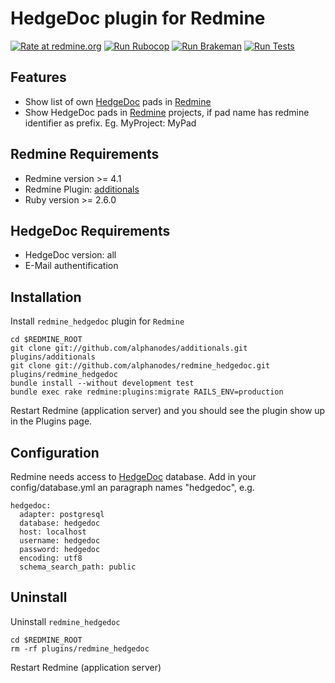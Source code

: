 HedgeDoc plugin for Redmine
===========================

[![Rate at redmine.org](https://img.shields.io/badge/rate%20at-redmine.org-blue.svg?style=fla)](https://www.redmine.org/plugins/redmine_hedgedoc) [![Run Rubocop](https://github.com/AlphaNodes/redmine_hedgedoc/workflows/Run%20Rubocop/badge.svg)](https://github.com/AlphaNodes/redmine_hedgedoc/actions/workflows/rubocop.yml) [![Run Brakeman](https://github.com/AlphaNodes/redmine_hedgedoc/workflows/Run%20Brakeman/badge.svg)](https://github.com/AlphaNodes/redmine_hedgedoc/actions/workflows/brakeman.yml) [![Run Tests](https://github.com/AlphaNodes/redmine_hedgedoc/workflows/Tests/badge.svg)](https://github.com/AlphaNodes/redmine_hedgedoc/actions/workflows/tests.yml)

Features
--------

* Show list of own [HedgeDoc](https://hedgedoc.org/) pads in [Redmine](https://www.redmine.org/)
* Show HedgeDoc pads in [Redmine](https://www.redmine.org/) projects, if pad name has redmine identifier as prefix. Eg. MyProject: MyPad

Redmine Requirements
--------------------

* Redmine version >= 4.1
* Redmine Plugin: [additionals](https://github.com/alphanodes/additionals)
* Ruby version >= 2.6.0

HedgeDoc Requirements
---------------------

* HedgeDoc version: all
* E-Mail authentification

Installation
------------

Install ``redmine_hedgedoc`` plugin for `Redmine`

    cd $REDMINE_ROOT
    git clone git://github.com/alphanodes/additionals.git plugins/additionals
    git clone git://github.com/alphanodes/redmine_hedgedoc.git plugins/redmine_hedgedoc
    bundle install --without development test
    bundle exec rake redmine:plugins:migrate RAILS_ENV=production

Restart Redmine (application server) and you should see the plugin show up in the Plugins page.


Configuration
-------------

Redmine needs access to [HedgeDoc](https://hedgedoc.org/) database. Add in your config/database.yml an paragraph names "hedgedoc", e.g.

    hedgedoc:
      adapter: postgresql
      database: hedgedoc
      host: localhost
      username: hedgedoc
      password: hedgedoc
      encoding: utf8
      schema_search_path: public

Uninstall
---------

Uninstall ``redmine_hedgedoc``

    cd $REDMINE_ROOT
    rm -rf plugins/redmine_hedgedoc

Restart Redmine (application server)
